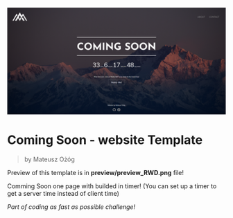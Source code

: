 ![preview_pc](https://raw.githubusercontent.com/Azurixa/ComingSoon_Template/master/preview/preview_pc.png)
# Coming Soon - website Template
>by Mateusz Ożóg

Preview of this template is in **preview/preview_RWD.png** file!

Comming Soon one page with builded in timer!
(You can set up a timer to get a server time instead of client time)

*Part of coding as fast as possible challenge!*
